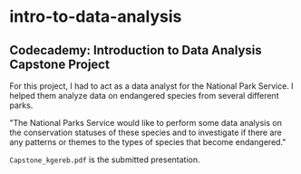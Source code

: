 # intro-to-data-analysis

## Codecademy: Introduction to Data Analysis Capstone Project

For this project, I had to act as a data analyst for the National Park Service. I helped them analyze data on endangered species from several different parks.

"The National Parks Service would like to perform some data analysis on the conservation statuses of these species and to investigate if there are any patterns or themes to the types of species that become endangered."

`Capstone_kgereb.pdf` is the submitted presentation.



